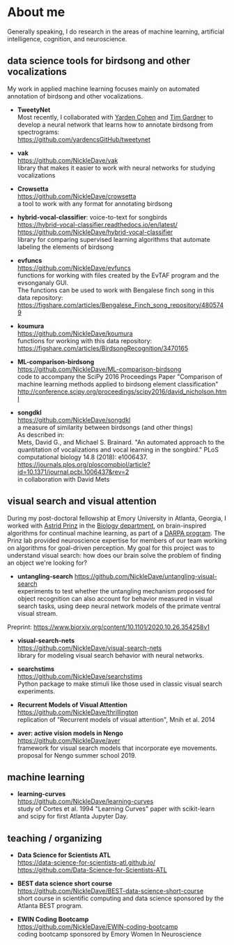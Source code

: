 # About me
Generally speaking, I do research in the areas of
machine learning, artificial intelligence, cognition, and neuroscience.

## data science tools for birdsong and other vocalizations
My work in applied machine learning focuses mainly on automated annotation of
birdsong and other vocalizations.

- **TweetyNet**  
Most recently, I collaborated with [Yarden Cohen](https://yardencsgithub.github.io/)
and [Tim Gardner](http://www.bu.edu/biology/people/profiles/tim-gardner/)
to develop a neural network that learns
how to annotate birdsong from spectrograms:  
<https://github.com/yardencsGitHub/tweetynet>  

- **vak**  
<https://github.com/NickleDave/vak>  
library that makes it easier to work with neural networks for studying vocalizations  

- **Crowsetta**  
<https://github.com/NickleDave/crowsetta>  
a tool to work with any format for annotating birdsong

- **hybrid-vocal-classifier**: voice-to-text for songbirds  
<https://hybrid-vocal-classifier.readthedocs.io/en/latest/>  
<https://github.com/NickleDave/hybrid-vocal-classifier>  
library for comparing supervised learning algorithms that automate labeling 
the elements of birdsong

- **evfuncs**  
<https://github.com/NickleDave/evfuncs>  
functions for working with files created by the EvTAF program and the evsonganaly GUI.  
The functions can be used to work with Bengalese finch song in this data repository:  
https://figshare.com/articles/Bengalese_Finch_song_repository/4805749  

- **koumura**  
<https://github.com/NickleDave/koumura>  
functions for working with this data repository:  
<https://figshare.com/articles/BirdsongRecognition/3470165>

- **ML-comparison-birdsong**  
https://github.com/NickleDave/ML-comparison-birdsong  
code to accompany the SciPy 2016 Proceedings Paper "Comparison of machine 
learning methods applied to birdsong element classification"  
<http://conference.scipy.org/proceedings/scipy2016/david_nicholson.html>  

- **songdkl**  
https://github.com/NickleDave/songdkl  
a measure of similarity between birdsongs (and other things)  
As described in:  
Mets, David G., and Michael S. Brainard.
"An automated approach to the quantitation of vocalizations and vocal learning in the songbird."
PLoS computational biology 14.8 (2018): e1006437.  
<https://journals.plos.org/ploscompbiol/article?id=10.1371/journal.pcbi.1006437&rev=2>  
in collaboration with David Mets  

## visual search and visual attention
During my post-doctoral fellowship at Emory University in Atlanta, Georgia,
I worked with [Astrid Prinz](http://www.biology.emory.edu/research/Prinz/index.html)
in the [Biology department](http://www.biology.emory.edu/),
on brain-inspired algorithms for continual machine learning,
as part of a [DARPA program](https://www.darpa.mil/news-events/2017-03-16).
The Prinz lab provided neuroscience expertise for members of our team
working on algorithms for goal-driven perception.
My goal for this project was to understand visual search:
how does our brain solve the problem of finding an object we're looking for?

- **untangling-search**
https://github.com/NickleDave/untangling-visual-search  
experiments to test whether the untangling mechanism proposed for object recognition 
can also account for behavior measured in visual search tasks, 
using deep neural network models of the primate ventral visual stream.

Preprint: https://www.biorxiv.org/content/10.1101/2020.10.26.354258v1

- **visual-search-nets**  
<https://github.com/NickleDave/visual-search-nets>  
library for modeling visual search behavior with neural networks.

- **searchstims**  
<https://github.com/NickleDave/searchstims>  
Python package to make stimuli like those used in classic visual search experiments.  

- **Recurrent Models of Visual Attention**  
<https://github.com/NickleDave/thrillington>  
replication of "Recurrent models of visual attention", Mnih et al. 2014

- **aver: active vision models in Nengo**  
<https://github.com/NickleDave/aver>  
framework for visual search models that incorporate eye movements.  
proposal for Nengo summer school 2019.

## machine learning

- **learning-curves**  
<https://github.com/NickleDave/learning-curves>  
study of Cortes et al. 1994 "Learning Curves" paper with scikit-learn and scipy 
for first Atlanta Jupyter Day.

## teaching / organizing
- **Data Science for Scientists ATL**  
https://data-science-for-scientists-atl.github.io/  
<https://github.com/Data-Science-for-Scientists-ATL>  

- **BEST data science short course**  
<https://github.com/NickleDave/BEST-data-science-short-course>  
short course in scientific computing and data science sponsored by the Atlanta BEST program.

- **EWIN Coding Bootcamp**  
<https://github.com/NickleDave/EWIN-coding-bootcamp>  
coding bootcamp sponsored by Emory Women In Neuroscience
